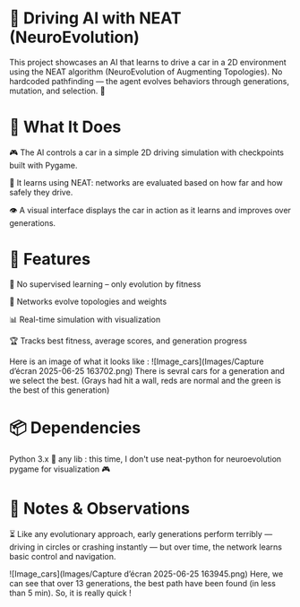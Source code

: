 # 🚗 Driving AI with NEAT (NeuroEvolution)
This project showcases an AI that learns to drive a car in a 2D environment using the NEAT algorithm (NeuroEvolution of Augmenting Topologies). No hardcoded pathfinding — the agent evolves behaviors through generations, mutation, and selection. 🧬

# 🧠 What It Does
🎮 The AI controls a car in a simple 2D driving simulation with checkpoints built with Pygame.

🧬 It learns using NEAT: networks are evaluated based on how far and how safely they drive.

👁️ A visual interface displays the car in action as it learns and improves over generations.

# 🚀 Features
  🔄 No supervised learning – only evolution by fitness

  🧠 Networks evolve topologies and weights

  📊 Real-time simulation with visualization

  🏆 Tracks best fitness, average scores, and generation progress

Here is an image of what it looks like :
![Image_cars](Images/Capture d’écran 2025-06-25 163702.png)
There is sevral cars for a generation and we select the best. (Grays had hit a wall, reds are normal and the green is the best of this generation)

# 📦 Dependencies
  Python 3.x 🐍
  any lib : this time, I don't use neat-python for neuroevolution
  pygame for visualization 🎮

# 📝 Notes & Observations
⏳ Like any evolutionary approach, early generations perform terribly — driving in circles or crashing instantly — but over time, the network learns basic control and navigation.

![Image_cars](Images/Capture d’écran 2025-06-25 163945.png)
Here, we can see that over 13 generations, the best path have been found (in less than 5 min). So, it is really quick !
